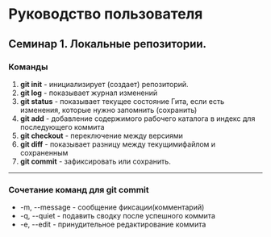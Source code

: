 # Руководство пользователя
## Семинар 1. Локальные репозитории.
### Команды
1. **git init** - инициализирует (создает) репозиторий.
2. **git log** - показывает журнал изменений
3. **git status** - показывает текущее состояние Гита, если есть изменения, которые нужно запомнить (сохранить)
4.  **git add** - добавление содержимого рабочего каталога в индекс для последующего коммита
5. **git checkout** - переключение между версиями
6. **git diff** - показывает разницу между текущимифайлом и сохраненным
7. **git commit** - зафиксировать или сохранить.
***
### Сочетание команд для git commit
* -m, --message <message> - сообщение фиксации(комментарий)
* -q, --quiet - подавить сводку  после успешного коммита
* -e, --edit - принудительное редактирование коммита